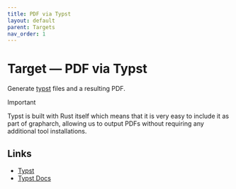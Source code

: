 ```yaml
---
title: PDF via Typst
layout: default
parent: Targets
nav_order: 1
---
```


# Target &mdash; PDF via Typst

Generate [typst](https://typst.app) files and a resulting PDF.

> [!IMPORTANT]
> Typst is built with Rust itself which means that it
> is very easy to include it as part of grapharch,
> allowing us to output PDFs without requiring any
> additional tool installations.

## Links

- [Typst](https://typst.app/)
- [Typst Docs](https://typst.app/docs/)
